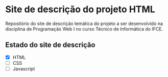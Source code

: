# Site de descrição do projeto HTML

Repositório do site de descrição temática do projeto a ser desenvolvido na disciplina de Programação Web I no curso Técnico de Informática do IFCE.

## Estado do site de descrição

- [x] HTML
- [ ] CSS
- [ ] Javascript
